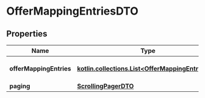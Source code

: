 
# OfferMappingEntriesDTO

## Properties
| Name | Type | Description | Notes |
| ------------ | ------------- | ------------- | ------------- |
| **offerMappingEntries** | [**kotlin.collections.List&lt;OfferMappingEntryDTO&gt;**](OfferMappingEntryDTO.md) | Информация о товарах в каталоге. |  |
| **paging** | [**ScrollingPagerDTO**](ScrollingPagerDTO.md) |  |  [optional] |



